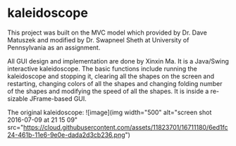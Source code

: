 # kaleidoscope

This project was built on the MVC model which provided by Dr. Dave Matuszek and modified by Dr. Swapneel Sheth at University of Pennsylvania as an assignment.

All GUI design and implementation are done by Xinxin Ma. It is a Java/Swing interactive kaleidoscope. The basic functions include running the kaleidoscope and stopping it, clearing all the shapes on the screen and restarting, changing colors of all the shapes and changing folding number of the shapes and modifying the speed of all the shapes. It is inside a re-sizable JFrame-based GUI.

The original kaleidoscope:
![image](img width="500" alt="screen shot 2016-07-09 at 21 15 09" src="https://cloud.githubusercontent.com/assets/11823701/16711180/6ed1fc24-461b-11e6-9e0e-dada2d3cb236.png")
